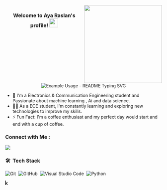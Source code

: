 
<img width="250" align="right" src="https://c.tenor.com/_DOBjnGspYAAAAAM/code-coding.gif">

<h3 align="center">
  Welcome to Aya Raslan's profile!
  <img src="https://media.giphy.com/media/hvRJCLFzcasrR4ia7z/giphy.gif" width="28">
</h3>

<!-- Typing SVG by DenverCoder1 - https://github.com/DenverCoder1/readme-typing-svg -->

<p align="center">
  <img src="https://readme-typing-svg.demolab.com/?lines=ECE+engineering+student;Always+learning+new+things;Add+a+description+to+your+repo!;Make+your+readme+stand+out!&font=Fira%20Code&center=true&width=380&height=50&duration=4000&pause=1000" alt="Example Usage - README Typing SVG">
</p>



- 🏢 I'm a Electronics & Communication Engineering student and Passionate about machine learning ,   Ai and data science.
- 👨‍💻 As a ECE student, I'm constantly learning and exploring new technologies to improve my skills.
- ⚡ Fun Fact: I'm a coffee enthusiast and my perfect day would start and end with a cup of coffee.


### Connect with Me :
<a href="www.linkedin.com/in/aya-raslan-b72a731a7" target="_blank"><img src="https://img.shields.io/badge/-Aya%20RASLAN-0077B5?style=for-the-badge&logo=Linkedin&logoColor=white"/></a>

### 🛠 &nbsp;Tech Stack
![Git](https://img.shields.io/badge/-Git-05122A?style=flat&logo=git)&nbsp;
![GitHub](https://img.shields.io/badge/-GitHub-05122A?style=flat&logo=github)&nbsp;
![Visual Studio Code](https://img.shields.io/badge/-Visual%20Studio%20Code-05122A?style=flat&logo=visual-studio-code&logoColor=007ACC)&nbsp;
![Python](https://img.shields.io/badge/-Python%20-05122A?style=flat&logo=python)&nbsp;




<svg xmlns="http://www.w3.org/2000/svg" height="1em" viewBox="0 0 320 512"><!--! Font Awesome Free 6.4.0 by @fontawesome - https://fontawesome.com License - https://fontawesome.com/license (Commercial License) Copyright 2023 Fonticons, Inc. --><path d="M304.2 501.5L158.4 320.3 298.2 185c2.6-2.7 1.7-10.5-5.3-10.5h-69.2c-3.5 0-7 1.8-10.5 5.3L80.9 313.5V7.5q0-7.5-7.5-7.5H21.5Q14 0 14 7.5v497q0 7.5 7.5 7.5h51.9q7.5 0 7.5-7.5v-109l30.8-29.3 110.5 140.6c3 3.5 6.5 5.3 10.5 5.3h66.9q5.25 0 6-3z"/></svg>
